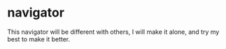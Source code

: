navigator
=========

This navigator will be different with others, I will make it alone, and try my best to make it better.